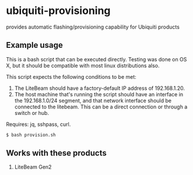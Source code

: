 # ubiquiti-provisioning
provides automatic flashing/provisioning capability for Ubiquiti products

## Example usage
This is a bash script that can be executed directly. Testing was done on OS X, but it should be compatible with most linux distributions also.

This script expects the following conditions to be met:
1. The LiteBeam should have a factory-default IP address of 192.168.1.20.
2. The host machine that's running the script should have an interface in the 192.168.1.0/24 segment, and that network interface should be connected to the litebeam. This can be a direct connection or through a switch or hub.

Requires: jq, sshpass, curl.

```bash
$ bash provision.sh
```

## Works with these products
1. LiteBeam Gen2
